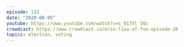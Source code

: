 ```yaml
---
episode: 132
date: "2020-08-05"
youtube: https://www.youtube.com/watch?v=s_917Xl_5Qc
crowdcast: https://www.crowdcast.io/e/in-lieu-of-fun-episode-26
topics: election, voting
---
```

